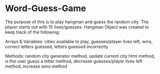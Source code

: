# Word-Guess-Game
The purpose of this is to play hangman and guess the random city. 
The player starts out with 15 lives/guesses.
Hangman Object was created to keep track of the following:

Arrays & Variables:
cities available to play, 
guesses/player lives left,
wins,
correct letters guessed, 
letters guessed incorrectly

Methods:
random city generator method,
update current city html method,
is the user guess a letter method,
decrease guesses/player lives left method,
increase wins method
